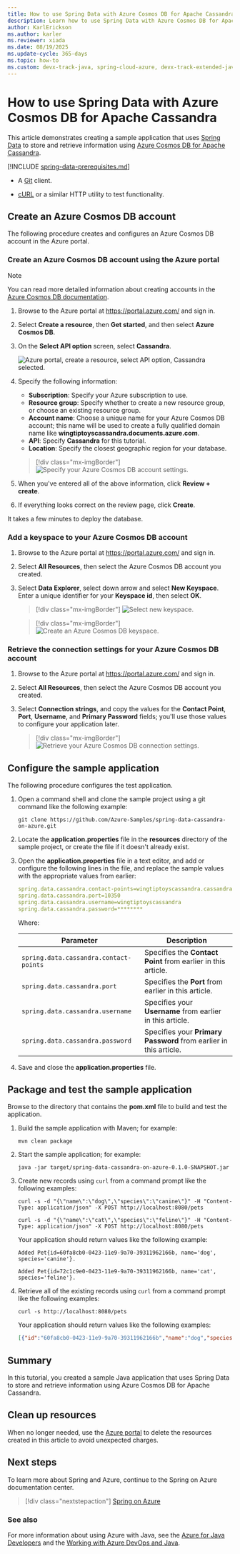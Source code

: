 ```yaml
---
title: How to use Spring Data with Azure Cosmos DB for Apache Cassandra
description: Learn how to use Spring Data with Azure Cosmos DB for Apache Cassandra.
author: KarlErickson
ms.author: karler
ms.reviewer: xiada
ms.date: 08/19/2025
ms.update-cycle: 365-days
ms.topic: how-to
ms.custom: devx-track-java, spring-cloud-azure, devx-track-extended-java
---
```


# How to use Spring Data with Azure Cosmos DB for Apache Cassandra

This article demonstrates creating a sample application that uses [Spring Data] to store and retrieve information using [Azure Cosmos DB for Apache Cassandra](/azure/cosmos-db/cassandra-introduction).

[!INCLUDE [spring-data-prerequisites.md](includes/spring-data-prerequisites.md)]
- A [Git](https://git-scm.com/downloads) client.

- [cURL](https://curl.se/) or a similar HTTP utility to test functionality.

## Create an Azure Cosmos DB account

The following procedure creates and configures an Azure Cosmos DB account in the Azure portal.

### Create an Azure Cosmos DB account using the Azure portal

> [!NOTE]
> You can read more detailed information about creating accounts in the [Azure Cosmos DB documentation](/azure/cosmos-db/).

1. Browse to the Azure portal at <https://portal.azure.com/> and sign in.

1. Select **Create a resource**, then **Get started**, and then select **Azure Cosmos DB**.

1. On the **Select API option** screen, select **Cassandra**.

   ![Azure portal, create a resource, select API option, Cassandra selected.][COSMOSDB02]

1. Specify the following information:

   - **Subscription**: Specify your Azure subscription to use.
   - **Resource group**: Specify whether to create a new resource group, or choose an existing resource group.
   - **Account name**: Choose a unique name for your Azure Cosmos DB account; this name will be used to create a fully qualified domain name like **wingtiptoyscassandra.documents.azure.com**.
   - **API**: Specify **Cassandra** for this tutorial.
   - **Location**: Specify the closest geographic region for your database.

   >[!div class="mx-imgBorder"]
   >![Specify your Azure Cosmos DB account settings.][COSMOSDB03]

1. When you've entered all of the above information, click **Review + create**.

1. If everything looks correct on the review page, click **Create**.

It takes a few minutes to deploy the database.

### Add a keyspace to your Azure Cosmos DB account

1. Browse to the Azure portal at <https://portal.azure.com/> and sign in.

1. Select **All Resources**, then select the Azure Cosmos DB account you created.

1. Select **Data Explorer**, select down arrow and select **New Keyspace**. Enter a unique identifier for your **Keyspace id**, then select **OK**.

   >[!div class="mx-imgBorder"]
   >![Select new keyspace.][COSMOSDB05]

   >[!div class="mx-imgBorder"]
   >![Create an Azure Cosmos DB keyspace.][COSMOSDB05-1]

### Retrieve the connection settings for your Azure Cosmos DB account

1. Browse to the Azure portal at <https://portal.azure.com/> and sign in.

1. Select **All Resources**, then select the Azure Cosmos DB account you created.

1. Select **Connection strings**, and copy the values for the **Contact Point**, **Port**, **Username**, and **Primary Password** fields; you'll use those values to configure your application later.

   >[!div class="mx-imgBorder"]
   >![Retrieve your Azure Cosmos DB connection settings.][COSMOSDB06]

## Configure the sample application

The following procedure configures the test application.

1. Open a command shell and clone the sample project using a git command like the following example:

   ```shell
   git clone https://github.com/Azure-Samples/spring-data-cassandra-on-azure.git
   ```

1. Locate the **application.properties** file in the **resources** directory of the sample project, or create the file if it doesn't already exist.

1. Open the **application.properties** file in a text editor, and add or configure the following lines in the file, and replace the sample values with the appropriate values from earlier:

   ```yaml
   spring.data.cassandra.contact-points=wingtiptoyscassandra.cassandra.cosmos.azure.com
   spring.data.cassandra.port=10350
   spring.data.cassandra.username=wingtiptoyscassandra
   spring.data.cassandra.password=********
   ```

   Where:

   | Parameter | Description |
   |---|---|
   | `spring.data.cassandra.contact-points` | Specifies the **Contact Point** from earlier in this article. |
   | `spring.data.cassandra.port` | Specifies the **Port** from earlier in this article. |
   | `spring.data.cassandra.username` | Specifies your **Username** from earlier in this article. |
   | `spring.data.cassandra.password` | Specifies your **Primary Password** from earlier in this article. |

1. Save and close the **application.properties** file.

## Package and test the sample application

Browse to the directory that contains the **pom.xml** file to build and test the application.

1. Build the sample application with Maven; for example:

   ```shell
   mvn clean package
   ```

1. Start the sample application; for example:

   ```shell
   java -jar target/spring-data-cassandra-on-azure-0.1.0-SNAPSHOT.jar
   ```

1. Create new records using `curl` from a command prompt like the following examples:

   ```shell
   curl -s -d "{\"name\":\"dog\",\"species\":\"canine\"}" -H "Content-Type: application/json" -X POST http://localhost:8080/pets

   curl -s -d "{\"name\":\"cat\",\"species\":\"feline\"}" -H "Content-Type: application/json" -X POST http://localhost:8080/pets
   ```

   Your application should return values like the following example:

   ```shell
   Added Pet{id=60fa8cb0-0423-11e9-9a70-39311962166b, name='dog', species='canine'}.

   Added Pet{id=72c1c9e0-0423-11e9-9a70-39311962166b, name='cat', species='feline'}.
   ```

1. Retrieve all of the existing records using `curl` from a command prompt like the following examples:

   ```shell
   curl -s http://localhost:8080/pets
   ```

   Your application should return values like the following examples:

   ```json
   [{"id":"60fa8cb0-0423-11e9-9a70-39311962166b","name":"dog","species":"canine"},{"id":"72c1c9e0-0423-11e9-9a70-39311962166b","name":"cat","species":"feline"}]
   ```

## Summary

In this tutorial, you created a sample Java application that uses Spring Data to store and retrieve information using Azure Cosmos DB for Apache Cassandra.

## Clean up resources

When no longer needed, use the [Azure portal](https://portal.azure.com/) to delete the resources created in this article to avoid unexpected charges.

## Next steps

To learn more about Spring and Azure, continue to the Spring on Azure documentation center.

> [!div class="nextstepaction"]
> [Spring on Azure](./index.yml)

### See also

For more information about using Azure with Java, see the [Azure for Java Developers] and the [Working with Azure DevOps and Java].

<!-- URL List -->

[Azure for Java Developers]: ../index.yml
[free Azure account]: https://azure.microsoft.com/pricing/free-trial/
[Working with Azure DevOps and Java]: /azure/devops/
[MSDN subscriber benefits]: https://azure.microsoft.com/pricing/member-offers/msdn-benefits-details/
[Spring Boot]: http://projects.spring.io/spring-boot/
[Spring Data]: https://spring.io/projects/spring-data
[Spring Initializr]: https://start.spring.io/
[Spring Framework]: https://spring.io/

<!-- IMG List -->

[COSMOSDB02]: media/configure-spring-data-apache-cassandra-with-cosmos-db/create-cosmos-db-02.png
[COSMOSDB03]: media/configure-spring-data-apache-cassandra-with-cosmos-db/create-cosmos-db-03.png
[COSMOSDB05]: media/configure-spring-data-apache-cassandra-with-cosmos-db/create-cosmos-db-05.png
[COSMOSDB05-1]: media/configure-spring-data-apache-cassandra-with-cosmos-db/create-cosmos-db-05-1.png
[COSMOSDB06]: media/configure-spring-data-apache-cassandra-with-cosmos-db/create-cosmos-db-06.png
